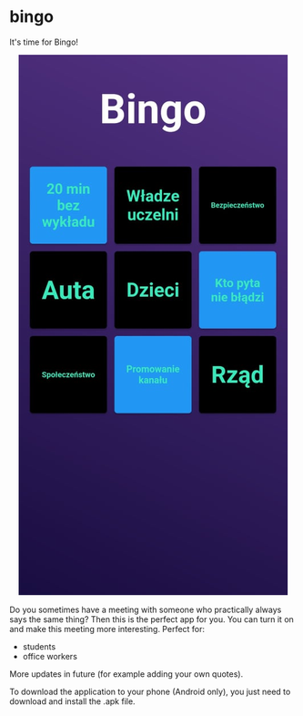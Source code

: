 # bingo

It's time for Bingo!
<p align="center">
    <img src="ss.jpg">
    <p/>

Do you sometimes have a meeting with someone who practically always says the same thing?
Then this is the perfect app for you. 
You can turn it on and make this meeting more interesting.
Perfect for:
- students
- office workers

More updates in future (for example adding your own quotes).

To download the application to your phone (Android only), 
you just need to download and install the .apk file.
